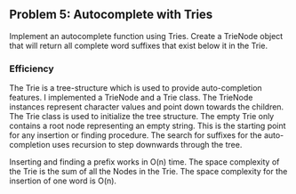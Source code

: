 ## Problem 5: Autocomplete with Tries
Implement an autocomplete function using Tries. Create a TrieNode object that will return all complete word suffixes that exist below it in the Trie.  

### Efficiency
The Trie is a tree-structure which is used to provide auto-completion features. I implemented a TrieNode and a Trie class. The TrieNode instances represent character values and point down towards the children. The Trie class is used to initialize the tree structure. The empty Trie only contains a root node representing an empty string. This is the starting point for any insertion or finding procedure. The search for suffixes for the auto-completion uses recursion to step downwards through the tree.

Inserting and finding a prefix works in O(n) time. The space complexity of the Trie is the sum of all the Nodes in the Trie. The space complexity for the insertion of one word is O(n).